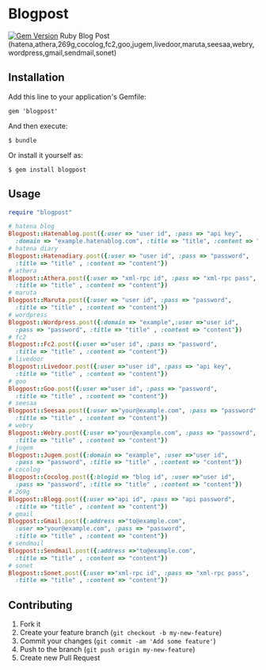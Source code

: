 # Blogpost

[![Gem Version](https://badge.fury.io/rb/blogpost.png)](http://badge.fury.io/rb/blogpost)
Ruby Blog Post (hatena,athera,269g,cocolog,fc2,goo,jugem,livedoor,maruta,seesaa,webry,wordpress,gmail,sendmail,sonet)

## Installation

Add this line to your application's Gemfile:

    gem 'blogpost'

And then execute:

    $ bundle

Or install it yourself as:

    $ gem install blogpost

## Usage

```ruby
require "blogpost"

# hatena blog
Blogpost::Hatenablog.post({:user => "user id", :pass => "api key", 
  :domain => "example.hatenablog.com", :title => "title", :content => "content"})
# hatena diary
Blogpost::Hatenadiary.post({:user => "user id", :pass => "password",
  :title => "title" , :content => "content"})
# athera
Blogpost::Athera.post({:user => "xml-rpc id", :pass => "xml-rpc pass",
  :title => "title" , :content => "content"})
# maruta
Blogpost::Maruta.post({:user => "user id", :pass => "password",
  :title => "title" , :content => "content"})
# wordpress
Blogpost::Wordpress.post({:domain => "example",:user =>"user id",
  :pass => "password", :title => "title" , :content => "content"})
# fc2
Blogpost::Fc2.post({:user =>"user id", :pass => "password",
  :title => "title" , :content => "content"})
# livedoor
Blogpost::Livedoor.post({:user =>"user id", :pass => "api key",
  :title => "title" , :content => "content"})
# goo
Blogpost::Goo.post({:user =>"user id", :pass => "password",
  :title => "title" , :content => "content"})
# seesaa
Blogpost::Seesaa.post({:user =>"your@example.com", :pass => "password",
  :title => "title" , :content => "content"})
# webry
Blogpost::Webry.post({:user =>"your@example.com", :pass => "passowrd",
  :title => "title" , :content => "content"})
# jugem
Blogpost::Jugem.post({:domain => "example", :user =>"user id",
  :pass => "password", :title => "title" , :content => "content"})
# cocolog
Blogpost::Cocolog.post({:blogid => "blog id", :user =>"user id",
  :pass => "password", :title => "title" , :content => "content"})
# 269g
Blogpost::Blogg.post({:user =>"api id", :pass => "api password",
  :title => "title" , :content => "content"})
# gmail
Blogpost::Gmail.post({:address =>"to@example.com",
  :user =>"your@example.com", :pass => "password",
  :title => "title" , :content => "content"})
# sendmail
Blogpost::Sendmail.post({:address =>"to@example.com",
  :title => "title" , :content => "content"})
# sonet
Blogpost::Sonet.post({:user =>"xml-rpc id", :pass => "xml-rpc pass",
  :title => "title" , :content => "content"})
```

## Contributing

1. Fork it
2. Create your feature branch (`git checkout -b my-new-feature`)
3. Commit your changes (`git commit -am 'Add some feature'`)
4. Push to the branch (`git push origin my-new-feature`)
5. Create new Pull Request
